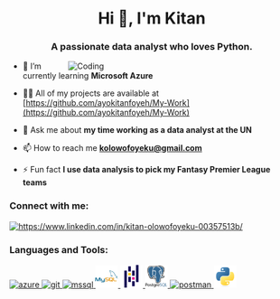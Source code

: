 <h1 align="center">Hi 👋, I'm Kitan</h1>
<h3 align="center">A passionate data analyst who loves Python.</h3>
<img align="right" alt="Coding" width="400" src="https://www.analyticsinsight.net/wp-content/uploads/2021/07/Animating-Data-VisualisationsBringing-Analytics-to-Life.jpg">

- 🌱 I’m currently learning **Microsoft Azure**

- 👨‍💻 All of my projects are available at [https://github.com/ayokitanfoyeh/My-Work](https://github.com/ayokitanfoyeh/My-Work)

- 💬 Ask me about **my time working as a data analyst at the UN**

- 📫 How to reach me **kolowofoyeku@gmail.com**

- ⚡ Fun fact **I use data analysis to pick my Fantasy Premier League teams**

<h3 align="left">Connect with me:</h3>
<p align="left">
<a href="https://www.linkedin.com/in/kitan-olowofoyeku-00357513b/" target="blank"><img align="center" src="https://raw.githubusercontent.com/rahuldkjain/github-profile-readme-generator/master/src/images/icons/Social/linked-in-alt.svg" alt="https://www.linkedin.com/in/kitan-olowofoyeku-00357513b/" height="30" width="40" /></a>
</p>

<h3 align="left">Languages and Tools:</h3>
<p align="left"> <a href="https://azure.microsoft.com/en-in/" target="_blank" rel="noreferrer"> <img src="https://www.vectorlogo.zone/logos/microsoft_azure/microsoft_azure-icon.svg" alt="azure" width="40" height="40"/> </a> <a href="https://git-scm.com/" target="_blank" rel="noreferrer"> <img src="https://www.vectorlogo.zone/logos/git-scm/git-scm-icon.svg" alt="git" width="40" height="40"/> </a> <a href="https://www.microsoft.com/en-us/sql-server" target="_blank" rel="noreferrer"> <img src="https://www.svgrepo.com/show/303229/microsoft-sql-server-logo.svg" alt="mssql" width="40" height="40"/> </a> <a href="https://www.mysql.com/" target="_blank" rel="noreferrer"> <img src="https://raw.githubusercontent.com/devicons/devicon/master/icons/mysql/mysql-original-wordmark.svg" alt="mysql" width="40" height="40"/> </a> <a href="https://pandas.pydata.org/" target="_blank" rel="noreferrer"> <img src="https://raw.githubusercontent.com/devicons/devicon/2ae2a900d2f041da66e950e4d48052658d850630/icons/pandas/pandas-original.svg" alt="pandas" width="40" height="40"/> </a> <a href="https://www.postgresql.org" target="_blank" rel="noreferrer"> <img src="https://raw.githubusercontent.com/devicons/devicon/master/icons/postgresql/postgresql-original-wordmark.svg" alt="postgresql" width="40" height="40"/> </a> <a href="https://postman.com" target="_blank" rel="noreferrer"> <img src="https://www.vectorlogo.zone/logos/getpostman/getpostman-icon.svg" alt="postman" width="40" height="40"/> </a> <a href="https://www.python.org" target="_blank" rel="noreferrer"> <img src="https://raw.githubusercontent.com/devicons/devicon/master/icons/python/python-original.svg" alt="python" width="40" height="40"/> </a> </p>
